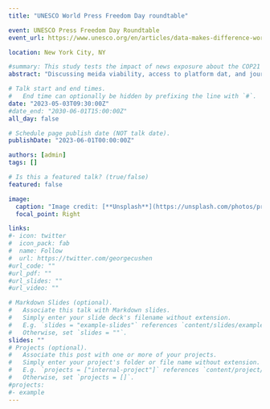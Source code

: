 ```yaml
---
title: "UNESCO World Press Freedom Day roundtable"

event: UNESCO Press Freedom Day Roundtable
event_url: https://www.unesco.org/en/articles/data-makes-difference-world-press-freedom-day-roundtable

location: New York City, NY

#summary: This study tests the impact of news exposure about the COP21 Paris Climate Summit on pro-environmental behavioral intentions as well as actual behavior and the role of emotions in this process.
abstract: "Discussing meida viability, access to platform dat, and journalist safety with a group of over 25 experts from NGOs, academia, media, and the tech sector."

# Talk start and end times.
#   End time can optionally be hidden by prefixing the line with `#`.
date: "2023-05-03T09:30:00Z"
#date_end: "2030-06-01T15:00:00Z"
all_day: false

# Schedule page publish date (NOT talk date).
publishDate: "2023-06-01T00:00:00Z"

authors: [admin]
tags: []

# Is this a featured talk? (true/false)
featured: false

image:
  caption: "Image credit: [**Unsplash**](https://unsplash.com/photos/printing-machine-Tzm3Oyu_6sk)"
  focal_point: Right

links:
#- icon: twitter
#  icon_pack: fab
#  name: Follow
#  url: https://twitter.com/georgecushen
#url_code: ""
#url_pdf: ""
#url_slides: ""
#url_video: ""

# Markdown Slides (optional).
#   Associate this talk with Markdown slides.
#   Simply enter your slide deck's filename without extension.
#   E.g. `slides = "example-slides"` references `content/slides/example-slides.md`.
#   Otherwise, set `slides = ""`.
slides: ""
# Projects (optional).
#   Associate this post with one or more of your projects.
#   Simply enter your project's folder or file name without extension.
#   E.g. `projects = ["internal-project"]` references `content/project/deep-learning/index.md`.
#   Otherwise, set `projects = []`.
#projects:
#- example
---
```


